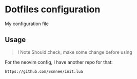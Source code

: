 # Dotfiles configuration

My configuration file

## Usage
>! Note
> Should check, make some change before using

For the neovim config, I have another repo for that:
```
https://github.com/Ssnnee/init.lua
```
